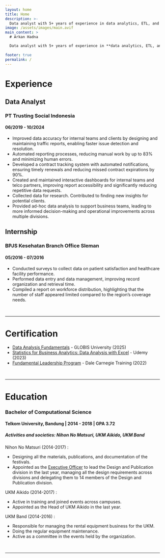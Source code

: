 ```yaml
---
layout: home
title: Home
description: >-
  Data analyst with 5+ years of experience in data analytics, ETL, and reporting. Skilled in automating reports, optimizing data pipelines, and collaborating with cross-functional teams. Passionate about turning data into actionable insights to drive business decisions.
image: /assets/images/main.avif
main_content: >
  # Arkan Hadna

  Data analyst with 5+ years of experience in **data analytics, ETL, and reporting**. Skilled in automating reports, optimizing data pipelines, and collaborating with cross-functional teams. Passionate about turning data into actionable insights to drive business decisions. **#Python #AppsScript #Sheets #Looker #Excel**
  
footer: true
permalink: /
---
```

# Experience
## Data Analyst
### PT Trusting Social Indonesia
#### 06/2019 - 10/2024
* Improved data accuracy for internal teams and clients by designing and maintaining traffic reports, enabling faster issue detection and resolution.
* Automated reporting processes, reducing manual work by up to 83% and minimizing human errors.
* Developed a contract tracking system with automated notifications, ensuring timely renewals and reducing missed contract expirations by 90%.
* Created and maintained interactive dashboards for internal teams and telco partners, improving report accessibility and significantly reducing repetitive data requests.
* Collected data for research. Contributed to finding new insights for potential clients.
* Provided ad-hoc data analysis to support business teams, leading to more informed decision-making and operational improvements across multiple divisions.

## Internship
### BPJS Kesehatan Branch Office Sleman
#### 05/2016 - 07/2016
* Conducted surveys to collect data on patient satisfaction and healthcare facility performance.
* Performed data entry and data management, improving record organization and retrieval time.
* Compiled a report on workforce distribution, highlighting that the number of staff appeared limited compared to the region’s coverage needs.

<br>

---

# Certification
* [Data Analysis Fundamentals](https://drive.google.com/file/d/1ZDYTKNJbbG3eDXYf_lTGtb1RuEZRhlzp/view?usp=sharing) - GLOBIS University (2025)
* [Statistics for Business Analytics: Data Analysis with Excel](https://drive.google.com/file/d/1p7kkd-26Is_KWSQkA58VivODIpbxPiGJ/view?usp=sharing) - Udemy (2023)
* [Fundamental Leadership Program](https://drive.google.com/file/d/12igLW87-I8jnQiSBgDcYNEDZcK1oTQmu/view?usp=sharing) - Dale Carnegie Training (2022)

<br>

---

# Education
### Bachelor of Computational Science
#### Telkom University, Bandung | 2014 - 2018 | GPA 3.72
##### Activities and societies: Nihon No Matsuri, UKM Aikido, UKM Band

Nihon No Matsuri (2014-2017) :
- Designing all the materials, publications, and documentation of the festivals. 
- Appointed as the [Executive Officer](https://drive.google.com/file/d/14pzYRCIMRmUopTQp2B5rZYj7Dma07aMC/view?usp=sharing) to lead the Design and Publication division in the last year, managing all the design requirements across divisions and delegating them to 14 members of the Design and Publication division.

UKM Aikido (2014-2017) :
- Active in training and joined events across campuses.
- Appointed as the Head of UKM Aikido in the last year.

UKM Band (2014-2016) :
- Responsible for managing the rental equipment business for the UKM.
- Doing the regular equipment maintenance.
- Active as a committee in the events held by the organization.

<br>

---
